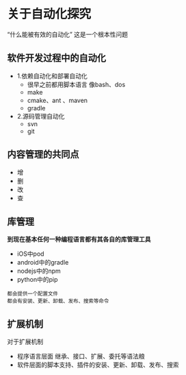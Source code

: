# 关于自动化探究
“什么能被有效的自动化” 这是一个根本性问题

## 软件开发过程中的自动化

- 1.依赖自动化和部署自动化     
   - 很早之前都用脚本语言 像bash、dos
   - make
   - cmake、ant 、maven
   - gradle
- 2.源码管理自动化
   - svn
   - git

## 内容管理的共同点
- 增    
- 删     
- 改    
- 查     

## 库管理
**到现在基本任何一种编程语言都有其各自的库管理工具**			
- iOS中pod				
- android中的gradle   				  
- nodejs中的npm   		 
- python中的pip   	 

```
都会提供一个配置文件
都会有安装、更新、卸载、发布、搜索等命令
```

## 扩展机制
对于扩展机制 
-  程序语言层面 继承、接口、扩展、委托等语法粮
-  软件层面的脚本支持、插件的安装、更新、卸载、发布、搜索





